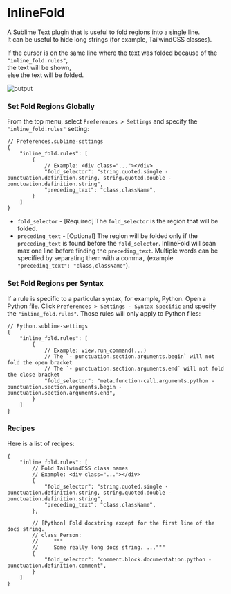 # InlineFold

A Sublime Text plugin that is useful to fold regions into a single line.<br>
It can be useful to hide long strings (for example, TailwindCSS classes).

If the cursor is on the same line where the text was folded because of the `"inline_fold.rules"`,<br> the text will be shown,<br> else the text will be folded.

![output](https://user-images.githubusercontent.com/22029477/216466685-fe0c97a2-78a0-4462-b6a5-081779cbcdcb.gif)

### Set Fold Regions Globally

From the top menu, select `Preferences > Settings` and specify the `"inline_fold.rules"` setting:
```jsonc
// Preferences.sublime-settings
{
    "inline_fold.rules": [
        {
            // Example: <div class="..."></div>
            "fold_selector": "string.quoted.single - punctuation.definition.string, string.quoted.double - punctuation.definition.string",
            "preceding_text": "class,className",
        }
    ]
}
```

- `fold_selector` - [Required] The `fold_selector` is the region that will be folded.
- `preceding_text` - [Optional] The region will be folded only if the `preceding_text` is found before the `fold_selector`. InlineFold will scan max one line before finding the `preceding_text`. Multiple words can be specified by separating them with a comma`,` (example `"preceding_text": "class,className"`).

### Set Fold Regions per Syntax

If a rule is specific to a particular syntax, for example, Python.
Open a Python file.
Click `Preferences > Settings - Syntax Specific` and specify the `"inline_fold.rules"`. Those rules will only apply to Python files:


```jsonc
// Python.sublime-settings
{
    "inline_fold.rules": [
        {
            // Example: view.run_command(...)
            // The `- punctuation.section.arguments.begin` will not fold the open bracket
            // The `- punctuation.section.arguments.end` will not fold the close bracket
            "fold_selector": "meta.function-call.arguments.python - punctuation.section.arguments.begin - punctuation.section.arguments.end",
        }
    ]
}
```

### Recipes

Here is a list of recipes:

```jsonc
{
    "inline_fold.rules": [
        // Fold TailwindCSS class names
        // Example: <div class="..."></div>
        {
            "fold_selector": "string.quoted.single - punctuation.definition.string, string.quoted.double - punctuation.definition.string",
            "preceding_text": "class,className",
        },

        // [Python] Fold docstring except for the first line of the docs string.
        // class Person:
        //     """
        //     Some really long docs string. ..."""
        {
            "fold_selector": "comment.block.documentation.python - punctuation.definition.comment",
        }
    ]
}
```





